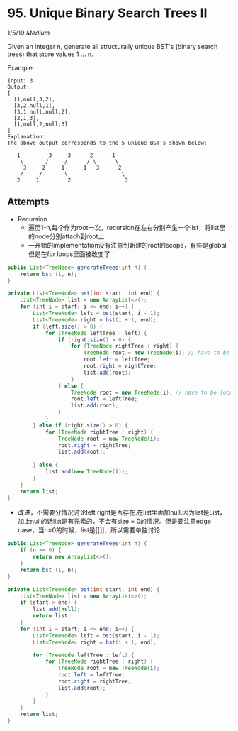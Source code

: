 # 95. Unique Binary Search Trees II
1/5/19
*Medium*

Given an integer n, generate all structurally unique BST's (binary search trees) that store values 1 ... n.

Example:
```
Input: 3
Output:
[
  [1,null,3,2],
  [3,2,null,1],
  [3,1,null,null,2],
  [2,1,3],
  [1,null,2,null,3]
]
Explanation:
The above output corresponds to the 5 unique BST's shown below:

   1         3     3      2      1
    \       /     /      / \      \
     3     2     1      1   3      2
    /     /       \                 \
   2     1         2                 3
```

## Attempts
* Recursion
  - 遍历1-n,每个作为root一次，recursion在左右分别产生一个list，将list里的node分别attach到root上
  - 一开始的implementation没有注意到新建的root的scope，有些是global但是在for loops里面被改变了
```Java
public List<TreeNode> generateTrees(int n) {
    return bst (1, n);
}

private List<TreeNode> bst(int start, int end) {
    List<TreeNode> list = new ArrayList<>();
    for (int i = start; i <= end; i++) {
        List<TreeNode> left = bst(start, i - 1);
        List<TreeNode> right = bst(i + 1, end);
        if (left.size() > 0) {
            for (TreeNode leftTree : left) {
                if (right.size() > 0) {
                    for (TreeNode rightTree : right) {
                        TreeNode root = new TreeNode(i); // have to be local!
                        root.left = leftTree;
                        root.right = rightTree;
                        list.add(root);
                    }
                } else {
                    TreeNode root = new TreeNode(i); // have to be local!
                    root.left = leftTree;
                    list.add(root);
                }
            }
        } else if (right.size() > 0) {
            for (TreeNode rightTree : right) {
                TreeNode root = new TreeNode(i);
                root.right = rightTree;
                list.add(root);
            }
        } else {
            list.add(new TreeNode(i));
        }
    }
    return list;
}
```

* 改进，不需要分情况讨论left right是否存在.在list里面加null.因为list是List<TreeNode>，加上null的话list是有元素的，不会有size = 0的情况。但是要注意edge case，当n=0的时候，list是[[]]，所以需要单独讨论.

```Java
public List<TreeNode> generateTrees(int n) {
    if (n == 0) {
        return new ArrayList<>();
    }
    return bst (1, n);
}

private List<TreeNode> bst(int start, int end) {
    List<TreeNode> list = new ArrayList<>();
    if (start > end) {
        list.add(null);
        return list;
    }
    for (int i = start; i <= end; i++) {
        List<TreeNode> left = bst(start, i - 1);
        List<TreeNode> right = bst(i + 1, end);

        for (TreeNode leftTree : left) {
            for (TreeNode rightTree : right) {
                TreeNode root = new TreeNode(i);
                root.left = leftTree;  
                root.right = rightTree;
                list.add(root);
            }
        }
    }
    return list;
}
```
